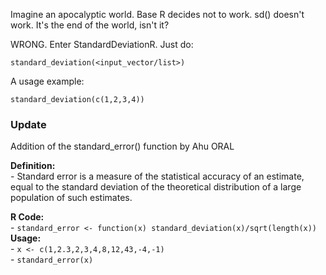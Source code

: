 
<!-- README.md is generated from README.Rmd. Please edit that file -->
Imagine an apocalyptic world. Base R decides not to work. sd() doesn't work. It's the end of the world, isn't it?

WRONG. Enter StandardDeviationR. Just do:

    standard_deviation(<input_vector/list>)

A usage example:

    standard_deviation(c(1,2,3,4))  
    
### Update
Addition of the standard_error() function by Ahu ORAL  

**Definition:**    
    - Standard error is a measure of the statistical accuracy of an estimate, equal to the standard deviation of the theoretical distribution of a large population of such estimates.

**R Code:**  
    - `standard_error <- function(x) standard_deviation(x)/sqrt(length(x))`  
**Usage:**  
    - `x <- c(1,2.3,2,3,4,8,12,43,-4,-1)`  
    - `standard_error(x)`
    


    
   
